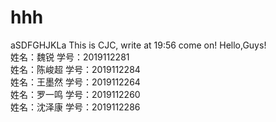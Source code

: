 # hhh
aSDFGHJKLa
This is CJC, write at 19:56
come on!
Hello,Guys!  
姓名：魏锐    学号：2019112281  
姓名：陈峻超 学号：2019112284   
姓名：王墨然 学号：2019112264    
姓名：罗一鸣 学号：2019112260     
姓名：沈泽康 学号：2019112286     

